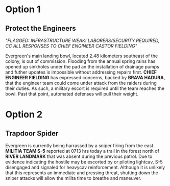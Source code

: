 # Option 1
## Protect the Engineers

*"FLAGGED: INFRASTRUCTURE WEAK! LABORERS/SECURITY REQUIRED, CC ALL RESPONSES TO CHIEF ENGINEER CASTOR FIELDING"*

Evergreen's main landing bowl, located 2.48 kilometers southeast of the colony, is out of commission. Flooding from the annual spring rains has opened up sinkholes under the pad an the installation of drainage pumps and futher updates is impossible without addressing repairs first. **CHIEF ENGINEER FIELDING** has expressed concerns, backed by **BRAVA HADURA**, that the engineer team could come under attack from the raiders during their duties. As such, a military escort is required until the team reaches the bowl. Past that point, automated defenses will pull their weight.

# Option 2
## Trapdoor Spider

Evergreen is currently being harrassed by a sniper firing from the east. **MILITIA TEAM S-5** reported at 0713 hrs today a trail in the forest north of **RIVER LANDMARK** that was absent during the previous patrol. Due to evidence indicating the hostile may be escorted by or piloting lightcav, S-5 disengaged and signaled for heavycav reinforcement. Although it is unlikely that this represents an immediate and pressing threat, shutting down the sniper attacks will allow the milita time to breathe and maneuver.